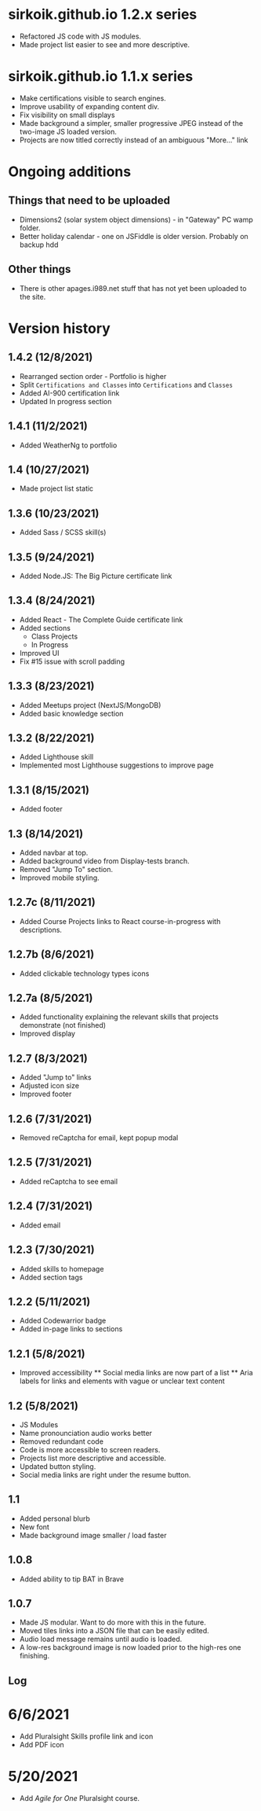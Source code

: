 # sirkoik.github.io 1.2.x series

- Refactored JS code with JS modules.
- Made project list easier to see and more descriptive.

# sirkoik.github.io 1.1.x series

- Make certifications visible to search engines.
- Improve usability of expanding content div.
- Fix visibility on small displays
- Made background a simpler, smaller progressive JPEG instead of the two-image JS loaded version.
- Projects are now titled correctly instead of an ambiguous "More..." link

# Ongoing additions

## Things that need to be uploaded

- Dimensions2 (solar system object dimensions) - in "Gateway" PC wamp folder.
- Better holiday calendar - one on JSFiddle is older version. Probably on backup hdd

## Other things

- There is other apages.i989.net stuff that has not yet been uploaded to the site.

# Version history

## 1.4.2 (12/8/2021)

- Rearranged section order - Portfolio is higher
- Split `Certifications and Classes` into `Certifications` and `Classes`
- Added AI-900 certification link
- Updated In progress section

## 1.4.1 (11/2/2021)

- Added WeatherNg to portfolio

## 1.4 (10/27/2021)

- Made project list static

## 1.3.6 (10/23/2021)

- Added Sass / SCSS skill(s)

## 1.3.5 (9/24/2021)

- Added Node.JS: The Big Picture certificate link

## 1.3.4 (8/24/2021)

- Added React - The Complete Guide certificate link
- Added sections
  - Class Projects
  - In Progress
- Improved UI
- Fix #15 issue with scroll padding

## 1.3.3 (8/23/2021)

- Added Meetups project (NextJS/MongoDB)
- Added basic knowledge section

## 1.3.2 (8/22/2021)

- Added Lighthouse skill
- Implemented most Lighthouse suggestions to improve page

## 1.3.1 (8/15/2021)

- Added footer

## 1.3 (8/14/2021)

- Added navbar at top.
- Added background video from Display-tests branch.
- Removed "Jump To" section.
- Improved mobile styling.

## 1.2.7c (8/11/2021)

- Added Course Projects links to React course-in-progress with descriptions.

## 1.2.7b (8/6/2021)

- Added clickable technology types icons

## 1.2.7a (8/5/2021)

- Added functionality explaining the relevant skills that projects demonstrate (not finished)
- Improved display

## 1.2.7 (8/3/2021)

- Added "Jump to" links
- Adjusted icon size
- Improved footer

## 1.2.6 (7/31/2021)

- Removed reCaptcha for email, kept popup modal

## 1.2.5 (7/31/2021)

- Added reCaptcha to see email

## 1.2.4 (7/31/2021)

- Added email

## 1.2.3 (7/30/2021)

- Added skills to homepage
- Added section tags

## 1.2.2 (5/11/2021)

- Added Codewarrior badge
- Added in-page links to sections

## 1.2.1 (5/8/2021)

- Improved accessibility
  ** Social media links are now part of a list
  ** Aria labels for links and elements with vague or unclear text content

## 1.2 (5/8/2021)

- JS Modules
- Name pronounciation audio works better
- Removed redundant code
- Code is more accessible to screen readers.
- Projects list more descriptive and accessible.
- Updated button styling.
- Social media links are right under the resume button.

## 1.1

- Added personal blurb
- New font
- Made background image smaller / load faster

## 1.0.8

- Added ability to tip BAT in Brave

## 1.0.7

- Made JS modular. Want to do more with this in the future.
- Moved tiles links into a JSON file that can be easily edited.
- Audio load message remains until audio is loaded.
- A low-res background image is now loaded prior to the high-res one finishing.

## Log

# 6/6/2021

- Add Pluralsight Skills profile link and icon
- Add PDF icon

# 5/20/2021

- Add <i>Agile for One</i> Pluralsight course.
